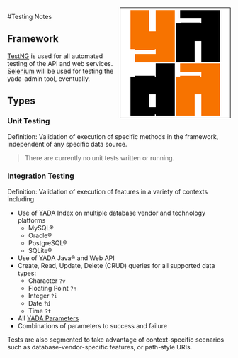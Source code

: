 #Testing Notes

<div style="float:right;margin-top:-43px;">
    <img src="../resources/images/blox250.png"/>
</div> 


## Framework

[TestNG](http://testng.org) is used for all automated testing of the API and web services.  [Selenium](http://docs.seleniumhq.org/) will be used for testing the yada-admin tool, eventually.

## Types

### Unit Testing

Definition: Validation of execution of specific methods in the framework, independent of any specific data source. 

> There are currently no unit tests written or running.

### Integration Testing

Definition: Validation of execution of features in a variety of contexts including

* Use of YADA Index on multiple database vendor and technology platforms
    * MySQL®
    * Oracle®
    * PostgreSQL®
    * SQLite®
* Use of YADA Java® and Web API
* Create, Read, Update, Delete (CRUD) queries for all supported data types: 
    * Character `?v`
    * Floating Point `?n`
    * Integer `?i`
    * Date `?d`
    * Time `?t`
* All [YADA Parameters](params.md)
* Combinations of parameters to success and failure

Tests are also segmented to take advantage of context-specific scenarios such as database-vendor-specific features, or path-style URIs.